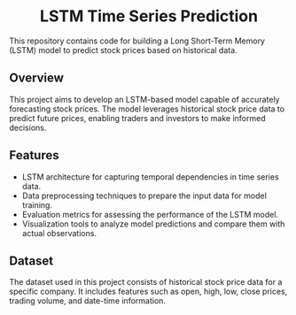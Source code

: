 <h1 style="text-align:center;">LSTM Time Series Prediction</h1> 

This repository contains code for building a Long Short-Term Memory (LSTM) model to predict stock prices based on historical data.

<h2>Overview</h2>

This project aims to develop an LSTM-based model capable of accurately forecasting stock prices. The model leverages historical stock price data to predict future prices, enabling traders and investors to make informed decisions.

<h2>Features</h2>

- LSTM architecture for capturing temporal dependencies in time series data.
- Data preprocessing techniques to prepare the input data for model training.
- Evaluation metrics for assessing the performance of the LSTM model.
- Visualization tools to analyze model predictions and compare them with actual observations.

<h2>Dataset</h2>

The dataset used in this project consists of historical stock price data for a specific company. It includes features such as open, high, low, close prices, trading volume, and date-time information.
